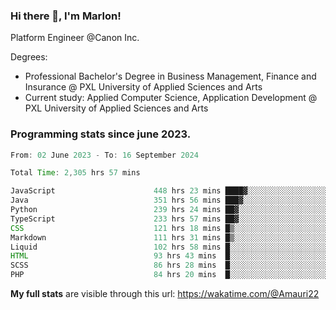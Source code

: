 
### Hi there 👋, I'm Marlon!

Platform Engineer @Canon Inc.

Degrees: 
- Professional Bachelor's Degree in Business Management, Finance and Insurance @ PXL University of Applied Sciences and Arts
- Current study: Applied Computer Science, Application Development @ PXL University of Applied Sciences and Arts

### Programming stats since june 2023.
<!--START_SECTION:waka-->

```java
From: 02 June 2023 - To: 16 September 2024

Total Time: 2,305 hrs 57 mins

JavaScript                      448 hrs 23 mins ████▓░░░░░░░░░░░░░░░░░░░░   19.17 %
Java                            351 hrs 56 mins ███▓░░░░░░░░░░░░░░░░░░░░░   15.04 %
Python                          239 hrs 24 mins ██▓░░░░░░░░░░░░░░░░░░░░░░   10.23 %
TypeScript                      233 hrs 57 mins ██▓░░░░░░░░░░░░░░░░░░░░░░   10.00 %
CSS                             121 hrs 18 mins █▒░░░░░░░░░░░░░░░░░░░░░░░   05.18 %
Markdown                        111 hrs 31 mins █▒░░░░░░░░░░░░░░░░░░░░░░░   04.77 %
Liquid                          102 hrs 58 mins █░░░░░░░░░░░░░░░░░░░░░░░░   04.40 %
HTML                            93 hrs 43 mins  █░░░░░░░░░░░░░░░░░░░░░░░░   04.01 %
SCSS                            86 hrs 28 mins  █░░░░░░░░░░░░░░░░░░░░░░░░   03.70 %
PHP                             84 hrs 20 mins  █░░░░░░░░░░░░░░░░░░░░░░░░   03.61 %
```

<!--END_SECTION:waka-->
**My full stats** are visible through this url: https://wakatime.com/@Amauri22
